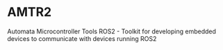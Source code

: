 # AMTR2
Automata Microcontroller Tools ROS2 - Toolkit for developing embedded devices to communicate with devices running ROS2
